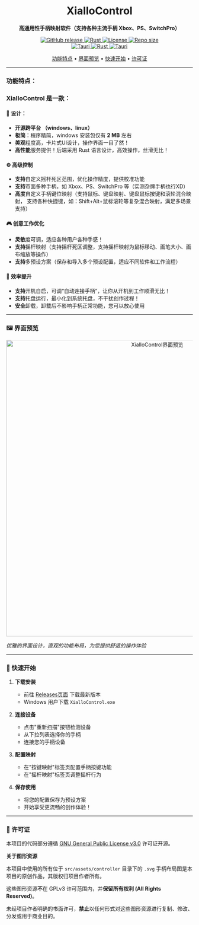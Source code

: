 <h1 align="center">XialloControl</h1>

<p align="center">
  <strong>高通用性手柄映射软件（支持各种主流手柄 Xbox、PS、SwitchPro）</strong>
</p>

<p align="center">
  <a href="https://github.com/hotakus/XialloControl/releases/latest">
    <img src="https://img.shields.io/github/v/release/hotakus/XialloControl?style=flat-square&logo=github" alt="GitHub release">
  </a>
<a href="https://www.rust-lang.org">
    <img src="https://img.shields.io/github/actions/workflow/status/hotakus/XialloControl/app.yml?style=flat-square" alt="Rust">
  </a>
  <a href="LICENSE.txt">
    <img src="https://img.shields.io/badge/License-GPL%203.0-orange?style=flat-square" alt="License">
  </a>
  <a href="https://github.com/hotakus/XialloControl">
    <img src="https://img.shields.io/github/repo-size/hotakus/XialloControl?style=flat-square" alt="Repo size">
  </a>
  <br>
  <a href="https://tauri.app">
    <img src="https://img.shields.io/badge/Tauri-2.7.0-FFC131?style=flat-square&logo=tauri" alt="Tauri">
  </a>
  <a href="https://www.rust-lang.org">
    <img src="https://img.shields.io/badge/Rust-2024-orange?style=flat-square&logo=rust" alt="Rust">
  </a>
  <a href="https://tauri.app">
    <img src="https://img.shields.io/badge/PackageManager-PNPM-blue?style=flat-square&logo=pnpm" alt="Tauri">
  </a>
</p>

<p align="center">
  <a href="#功能特点">功能特点</a> •
  <a href="#界面预览">界面预览</a> •
  <a href="#快速开始">快速开始</a> •
  <a href="#许可证">许可证</a>
</p>

---

### 功能特点：

### **XialloControl** 是一款：

#### 🎨 设计：
- **开源跨平台 （windows、linux）**
- **极简**：程序精简，windows 安装包仅有 **2 MB** 左右
- **美观**程度高，卡片式UI设计，操作界面一目了然！
- **高性能**服务提供！后端采用 Rust 语言设计，高效操作，丝滑无比！

#### ⚙️ 高级控制
- **支持**自定义摇杆死区范围，优化操作精度，提供校准功能
- **支持**市面多种手柄，如 Xbox、PS、SwitchPro 等（实测杂牌手柄也行XD）
- **高度**自定义手柄键位映射（支持鼠标、键盘映射、键盘鼠标按键和滚轮混合映射，
  支持各种快捷键，如：Shift+Alt+鼠标滚轮等复杂混合映射，满足多场景支持）

#### 🎮 创意工作优化
- **灵敏**度可调，适应各种用户各种手感！
- **支持**摇杆映射（支持摇杆死区调整，支持摇杆映射为鼠标移动、画笔大小、画布缩放等操作）
- **支持**多预设方案（保存和导入多个预设配置，适应不同软件和工作流程）

#### 🚀 效率提升
- **支持**开机自启，可调“自动连接手柄”，让你从开机到工作顺滑无比！
- **支持**托盘运行，最小化到系统托盘，不干扰创作过程！
- **安全**卸载，卸载后不影响手柄正常功能，您可以放心使用

---

### 🖼️ 界面预览

<p align="center">
  <img src="https://via.placeholder.com/800x500/2f3542/ffffff?text=XialloControl+UI+Preview" alt="XialloControl界面预览" width="800">
</p>

*优雅的界面设计，直观的功能布局，为您提供舒适的操作体验*

---

### 🚀 快速开始

1. **下载安装**
    - 前往 [Releases页面](https://github.com/hotakus/XialloControl/releases) 下载最新版本
    - Windows 用户下载 `XialloControl.exe`

2. **连接设备**
    - 点击"重新扫描"按钮检测设备
    - 从下拉列表选择你的手柄
    - 连接您的手柄设备

3. **配置映射**
    - 在"按键映射"标签页配置手柄按键功能
    - 在"摇杆映射"标签页调整摇杆行为

4. **保存使用**
    - 将您的配置保存为预设方案
    - 开始享受更流畅的创作体验！

---

### 📜 许可证

本项目的代码部分遵循 [GNU General Public License v3.0](LICENSE.txt) 许可证开源。

**关于图形资源**

本项目中使用的所有位于 `src/assets/controller` 目录下的 `.svg` 手柄布局图是本项目的原创作品，其版权归项目作者所有。

这些图形资源**不**在 GPLv3 许可范围内，并**保留所有权利 (All Rights Reserved)**。

未经项目作者明确的书面许可，**禁止**以任何形式对这些图形资源进行复制、修改、分发或用于商业目的。
